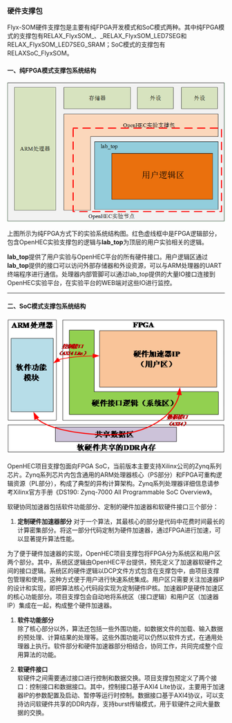 ### 硬件支撑包

Flyx-SOM硬件支撑包是主要有纯FPGA开发模式和SoC模式两种。其中纯FPGA模式的支撑包有RELAX\_FlyxSOM_、_RELAX\_FlyxSOM\_LED7SEG和RELAX\_FlyxSOM\_LED7SEG\_SRAM；SoC模式的支撑包有RELAXSoC\_FlyxSOM。

#### 一、纯FPGA模式支撑包系统结构

![](/assets/bc8467f329ecc5c4029b8af261be114b.png)

上图所示为纯FPGA方式下的实验系统结构图。红色虚线框中是FPGA逻辑部分，包含OpenHEC实验支撑包的逻辑与**lab\_top**为顶层的用户实验相关的逻辑。

**lab\_top**提供了用户实验与OpenHEC平台的所有硬件接口。用户逻辑区通过**lab\_top**提供的接口可以访问外部存储器和外设资源，可以与ARM处理器的UART终端程序进行通信。处理器内部管脚可以通过lab\_top提供的大量IO接口连接到OpenHEC实验平台，在实验平台的WEB端对这些IO进行监控。

---

#### 二、SoC模式支撑包系统结构

![](/assets/37d3795ddcb39a1bc40b332c11c0b931.png)

OpenHEC项目支撑包面向FPGA SoC，当前版本主要支持Xilinx公司的Zynq系列芯片。Zynq系列芯片内包含通用的ARM处理器核心（PS部分）和FPGA可重构逻辑资源（PL部分），构成了典型的异构计算架构。Zynq系列处理器详细信息请参考Xilinx官方手册《DS190: Zynq-7000 All Programmable SoC Overview》。

软硬协同加速器包括软件功能部分、定制的硬件加速器和软硬件接口三个部分：

1. **定制硬件加速器部分**
   对于一个算法，其最核心的部分是代码中花费时间最长的计算密集部分。将这一部分代码定制为硬件加速器，通过FPGA进行加速，可以显著提升算法性能。

为了便于硬件加速器的实现，OpenHEC项目支撑包将FPGA分为系统区和用户区两个部分。其中，系统区逻辑由OpenHEC平台提供，预先定义了加速器软硬件之间的接口逻辑。系统区的硬件逻辑以DCP文件方式包含在支撑包中，由项目支撑包管理和使用。这种方式便于用户进行快速系统集成。用户区只需要关注加速器IP的设计和实现，即把算法核心代码段实现为定制硬件IP核。加速器IP是硬件加速区的核心功能部分。项目支撑包会自动地将系统区（接口逻辑）和用户区（加速器IP）集成在一起，构成整个硬件加速器。

1. **软件功能部分**  
   除了核心部分以外，算法还包括一些外围功能，如数据文件的加载、输入数据的预处理、计算结果的处理等。这些外围功能可以仍然以软件方式，在通用处理器上执行。软件部分和硬件加速器部分相结合，协同工作，共同完成整个应用算法的功能。

2. **软硬件接口**  
   软硬件之间需要通过接口进行控制和数据交换。项目支撑包预定义了两个接口：控制接口和数据接口。其中，控制接口基于AXI4 Lite协议，主要用于加速器IP的参数配置及启动、暂停等运行时控制。数据接口基于AXI4协议，可以支持访问软硬件共享的DDR内存，支持burst传输模式，用于软硬件之间大量数据的交换。



